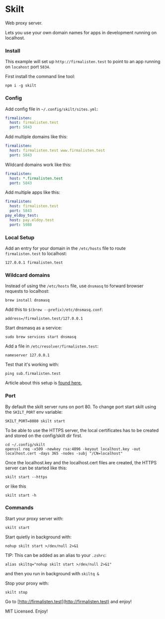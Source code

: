 # Skilt

Web proxy server.

Lets you use your own domain names for apps in development running on localhost.

### Install

This example will set up `http://firmalisten.test` to point to an app running on `locahost` port `5834`.

First install the command line tool:
```
npm i -g skilt
```

### Config

Add config file in `~/.config/skilt/sites.yml`:

```yml
firmalisten:
  host: firmalisten.test
  port: 5843
```

Add multiple domains like this:

```yml
firmalisten:
  host: firmalisten.test www.firmalisten.test
  port: 5843
```

Wildcard domains work like this:

```yml
firmalisten:
  host: *.firmalisten.test
  port: 5843
```

Add multiple apps like this:

```yml
firmalisten:
  host: firmalisten.test
  port: 5843
pay_eldoy_test:
  host: pay.eldoy.test
  port: 5988
```

### Local Setup

Add an entry for your domain in the `/etc/hosts` file to route `firmalisten.test` to localhost:
```
127.0.0.1 firmalisten.test
```

### Wildcard domains

Instead of using the `/etc/hosts` file, use `dnsmasq` to forward browser requests to localhost:

```
brew install dnsmasq
```

Add this to `$(brew --prefix)/etc/dnsmasq.conf`:

```
address=/firmalisten.test/127.0.0.1
```

Start dnsmasq as a service:

```
sudo brew services start dnsmasq
```

Add a file in `/etc/resolver/firmalisten.test`:

```
nameserver 127.0.0.1
```

Test that it's working with:

```
ping sub.firmalisten.test
```

Article about this setup is [found here.](https://yuchen52.medium.com/dns-configurations-for-dev-environment-d35dbd3eba5d)

### Port

By default the skilt server runs on port 80. To change port start skilt using the `SKILT_PORT` env variable:
```
SKILT_PORT=8080 skilt start
```

To be able to use the HTTPS server, the local certificates has to be created and stored on the config/skilt dir first.

```
cd ~/.config/skilt
openssl req -x509 -newkey rsa:4096 -keyout localhost.key -out localhost.cert -days 365 -nodes -subj "/CN=localhost"
```

Once the localhost.key and the localhost.cert files are created, the HTTPS server can be started like this:

```
skilt start --https
```

or like this

```
skilt start -h
```

### Commands

Start your proxy server with:
```
skilt start
```

Start quietly in background with:
```
nohup skilt start >/dev/null 2>&1
```

TIP: This can be added as an alias to your `.zshrc`:
```
alias skiltq="nohup skilt start >/dev/null 2>&1"
```

and then you run in background with `skiltq &`

Stop your proxy with:
```
skilt stop
```

Go to [http://firmalisten.test](http://firmalisten.test) and enjoy!

MIT Licensed. Enjoy!
